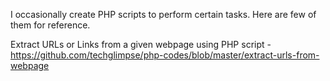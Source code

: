 I occasionally create PHP scripts to perform certain tasks. Here are few of them for reference.

Extract URLs or Links from a given webpage using PHP script - https://github.com/techglimpse/php-codes/blob/master/extract-urls-from-webpage
